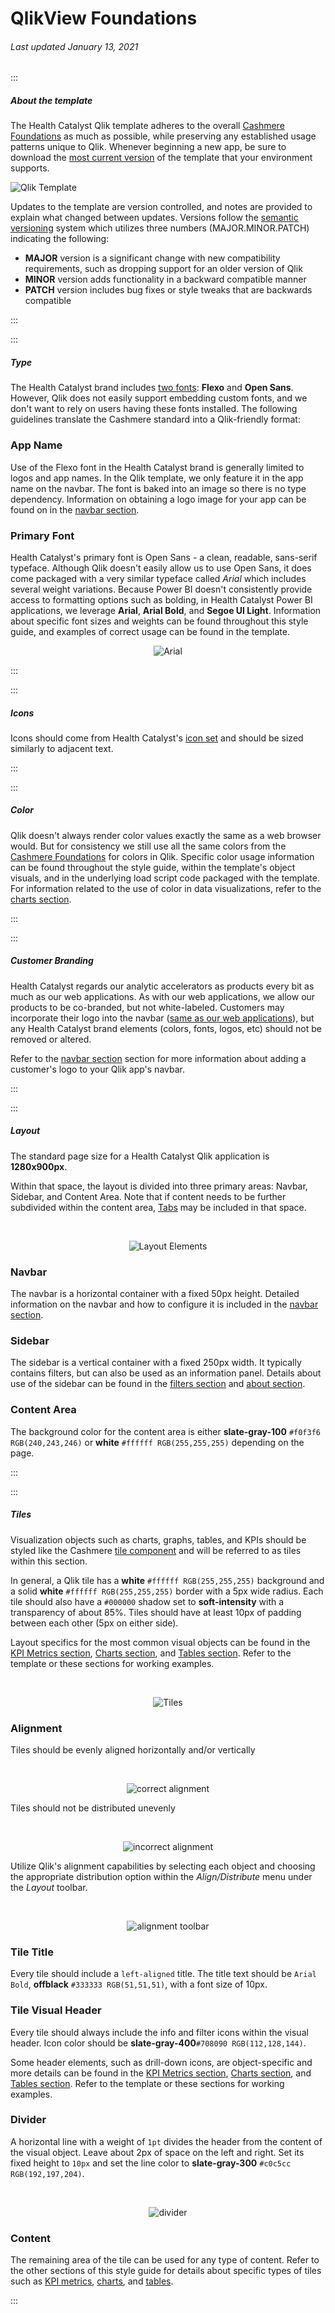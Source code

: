 # QlikView Foundations

###### Last updated January 13, 2021

:::

##### About the template

The Health Catalyst Qlik template adheres to the overall [Cashmere Foundations](/foundations) as much as possible, while preserving any established usage patterns unique to Qlik.
Whenever beginning a new app, be sure to download the [most current version](/analytics/qlik-template) of the template that your environment supports.

![Qlik Template](./assets/analytics/qlik/qlik-template.PNG "Qlik Template")

Updates to the template are version controlled, and notes are provided to explain what changed between updates.
Versions follow the [semantic versioning](https://semver.org/) system which utilizes three numbers (MAJOR.MINOR.PATCH) indicating the following:

- **MAJOR** version is a significant change with new compatibility requirements, such as dropping support for an older version of Qlik
- **MINOR** version adds functionality in a backward compatible manner
- **PATCH** version includes bug fixes or style tweaks that are backwards compatible

:::

:::

##### Type

The Health Catalyst brand includes [two fonts](/foundations/typography): **Flexo** and **Open Sans**. However, Qlik does not easily support embedding custom fonts, and we don't want to rely on users having these fonts installed. The following guidelines translate the Cashmere standard into a Qlik-friendly format:

### App Name

Use of the Flexo font in the Health Catalyst brand is generally limited to logos and app names. In the Qlik template, we only feature it in the app name on the navbar. The font is baked into an image so there is no type dependency. Information on obtaining a logo image for your app can be found on in the [navbar section](/analytics/qlik-navbar).

### Primary Font

Health Catalyst's primary font is Open Sans - a clean, readable, sans-serif typeface.
Although Qlik doesn't easily allow us to use Open Sans, it does come packaged with a very similar typeface called *Arial* which includes several weight variations. Because Power BI doesn't consistently provide access to formatting options such as bolding,
in Health Catalyst Power BI applications, we leverage **Arial**, **Arial Bold**, and **Segoe UI Light**.
Information about specific font sizes and weights can be found throughout this style guide, and examples of correct usage can be found in the template.

<div style="text-align:center">

![Arial](/assets/analytics/qlik/arial_1.png "Arial Typeface")

</div>

:::

:::

##### Icons
Icons should come from Health Catalyst's [icon set](https://cashmere.healthcatalyst.net/styles/icons) and should be sized similarly to adjacent text.

:::

:::

##### Color

Qlik doesn't always render color values exactly the same as a web browser would.
But for consistency we still use all the same colors from the [Cashmere Foundations](/foundations/color) for colors in Qlik.
Specific color usage information can be found throughout the style guide, within the template's object visuals, and in the underlying load script code packaged with the template.
For information related to the use of color in data visualizations, refer to the [charts section](/analytics/qlik-charts).

:::

:::

##### Customer Branding

Health Catalyst regards our analytic accelerators as products every bit as much as our web applications.
As with our web applications, we allow our products to be co-branded, but not white-labeled.
Customers may incorporate their logo into the navbar ([same as our web applications](/web/components/navbar/examples?section=navbar-cobrand)),
but any Health Catalyst brand elements (colors, fonts, logos, etc) should not be removed or altered.

Refer to the [navbar section](/analytics/qlik-navbar) section for more information about adding a customer's logo to your Qlik app's navbar.

:::

:::

##### Layout

The standard page size for a Health Catalyst Qlik application is **1280x900px**.

Within that space, the layout is divided into three primary areas: Navbar, Sidebar, and Content Area.
Note that if content needs to be further subdivided within the content area, [Tabs](/analytics/qlik-tabs) may be included in that space.

<div style="text-align:center"><br>

![Layout Elements](./assets/analytics/tableau/layoutelements.png "Layout Elements")

</div>

### Navbar

The navbar is a horizontal container with a fixed 50px height.
Detailed information on the navbar and how to configure it is included in the [navbar section](/analytics/qlik-navbar).

### Sidebar

The sidebar is a vertical container with a fixed 250px width.
It typically contains filters, but can also be used as an information panel.
Details about use of the sidebar can be found in the [filters section](/analytics/qlik-filters) and [about section](/analytics/qlik-about).

### Content Area

The background color for the content area is either **slate-gray-100** `#f0f3f6 RGB(240,243,246)` or **white** `#ffffff RGB(255,255,255)` depending on the page.

:::

:::

##### Tiles

Visualization objects such as charts, graphs, tables, and KPIs should be styled like the Cashmere [tile component](/web/components/tile) and will be referred to as tiles within this section.

In general, a Qlik tile has a **white** `#ffffff RGB(255,255,255)` background and a solid **white** `#ffffff RGB(255,255,255)` border with a 5px wide radius. Each tile should also have a `#000000` shadow set to **soft-intensity** with a transparency of about 85%. Tiles should have at least 10px of padding between each other (5px on either side).

Layout specifics for the most common visual objects can be found in the [KPI Metrics section](/analytics/qlik-metrics), [Charts section](/analytics/qlik-charts), and [Tables section](/analytics/qlik-tables). Refer to the template or these sections for working examples.

<div style="text-align:center"><br>

![Tiles](./assets/analytics/qlik/qlik-tile.PNG "Tiles")

</div>

### Alignment
Tiles should be evenly aligned horizontally and/or vertically

<div style="text-align:center"><br>

![correct alignment](/assets/analytics/powerbi/pbi-align.png "Correct Alignment")

</div>

Tiles should not be distributed unevenly

<div style="text-align:center"><br>

![incorrect alignment](/assets/analytics/powerbi/pbi-align-wrong.png "Incorrect Alignment")

</div>

Utilize Qlik's alignment capabilities by selecting each object and choosing the appropriate distribution option within the *Align/Distribute* menu under the *Layout* toolbar.

<div style="text-align:center"><br>

![alignment toolbar](/assets/analytics/qlik/qlik-alignment-how.png "How To Align")

</div>

### Tile Title
Every tile should include a `left-aligned` title. The title text should be `Arial Bold`, **offblack** `#333333 RGB(51,51,51)`, with a font size of 10px.

### Tile Visual Header

Every tile should always include the info and filter icons within the visual header.
Icon color should be **slate-gray-400**`#708090 RGB(112,128,144)`.

Some header elements, such as drill-down icons, are object-specific and more details can be found in the [KPI Metrics section](/analytics/qlik-metrics), [Charts section](/analytics/qlik-charts), and [Tables section](/analytics/qlik-tables). Refer to the template or these sections for working examples.

### Divider

A horizontal line with a weight of `1pt` divides the header from the content of the visual object. Leave about 2px of space on the left and right.
Set its fixed height to `10px` and set the line color to **slate-gray-300** `#c0c5cc RGB(192,197,204)`.

<div style="text-align:center"><br>

![divider](/assets/analytics/qlik/qlik-chart.png "Qlik Divider")

</div>

### Content

The remaining area of the tile can be used for any type of content.
Refer to the other sections of this style guide for details about specific types of tiles such as [KPI metrics](/analytics/qlik-metrics), [charts](/analytics/qlik-charts), and [tables](/analytics/qlik-tables).

:::
